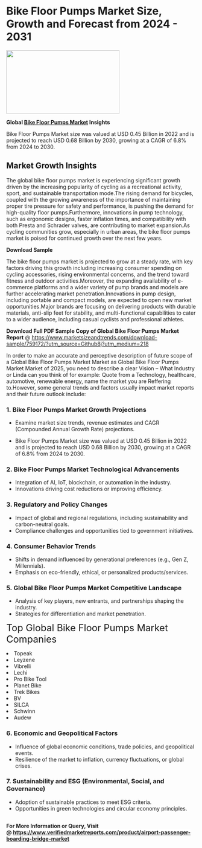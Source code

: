 <H1>Bike Floor Pumps Market Size, Growth and Forecast from 2024 - 2031</H1><img class="aligncenter size-medium wp-image-584254" src="https://thirdeyenews.in/wp-content/uploads/2024/09/Global-Market-Research-300x168.jpeg" alt="" width="300" height="168" /><p><strong>Global&nbsp;<a href="https://www.marketsizeandtrends.com/download-sample/759172/?utm_source=Github8j?utm_medium=218">Bike Floor Pumps Market</a> Insights</strong></p><p>Bike Floor Pumps Market size was valued at USD 0.45 Billion in 2022 and is projected to reach USD 0.68 Billion by 2030, growing at a CAGR of 6.8% from 2024 to 2030.</p><p><h2>Market Growth Insights</h2> <p>The global bike floor pumps market is experiencing significant growth driven by the increasing popularity of cycling as a recreational activity, sport, and sustainable transportation mode.The rising demand for bicycles, coupled with the growing awareness of the importance of maintaining proper tire pressure for safety and performance, is pushing the demand for high-quality floor pumps.Furthermore, innovations in pump technology, such as ergonomic designs, faster inflation times, and compatibility with both Presta and Schrader valves, are contributing to market expansion.As cycling communities grow, especially in urban areas, the bike floor pumps market is poised for continued growth over the next few years.</p> <p><strong>Download Sample</strong></p> <p>The bike floor pumps market is projected to grow at a steady rate, with key factors driving this growth including increasing consumer spending on cycling accessories, rising environmental concerns, and the trend toward fitness and outdoor activities.Moreover, the expanding availability of e-commerce platforms and a wider variety of pump brands and models are further accelerating market penetration.Innovations in pump design, including portable and compact models, are expected to open new market opportunities.Major brands are focusing on delivering products with durable materials, anti-slip feet for stability, and multi-functional capabilities to cater to a wider audience, including casual cyclists and professional athletes.</p> <p><span class=""><strong>Download Full PDF Sample Copy of Global Bike Floor Pumps Market Report</strong> @ <a href="https://www.marketsizeandtrends.com/download-sample/759172/?utm_source=Github8j?utm_medium=218" target="_blank">https://www.marketsizeandtrends.com/download-sample/759172/?utm_source=Github8j?utm_medium=218</a></span></p><p>In order to make an accurate and perceptive description of future scope of a Global&nbsp;Bike Floor Pumps Market Market as Global&nbsp;Bike Floor Pumps Market Market of 2025, you need to describe a clear Vision &ndash; What Industry or Linda can you think of for example: Quote from a Technology, healthcare, automotive, renewable energy, name the market you are Reffering to.However, some general trends and factors usually impact market reports and their future outlook include:</p><h3>1.&nbsp;<strong>Bike Floor Pumps Market Growth Projections</strong></h3><ul><li>Examine market size trends, revenue estimates and CAGR (Compounded Annual Growth Rate) projections.</li><li><p>Bike Floor Pumps Market size was valued at USD 0.45 Billion in 2022 and is projected to reach USD 0.68 Billion by 2030, growing at a CAGR of 6.8% from 2024 to 2030.</p></li></ul><h3>2.&nbsp;<strong>Bike Floor Pumps Market Technological Advancements</strong></h3><ul><li>Integration of AI, IoT, blockchain, or automation in the industry.</li><li>Innovations driving cost reductions or improving efficiency.</li></ul><h3>3.&nbsp;<strong>Regulatory and Policy Changes</strong></h3><ul><li>Impact of global and regional regulations, including sustainability and carbon-neutral goals.</li><li>Compliance challenges and opportunities tied to government initiatives.</li></ul><h3>4.&nbsp;<strong>Consumer Behavior Trends</strong></h3><ul><li>Shifts in demand influenced by generational preferences (e.g., Gen Z, Millennials).</li><li>Emphasis on eco-friendly, ethical, or personalized products/services.</li></ul><h3>5.&nbsp;<strong>Global Bike Floor Pumps Market Competitive Landscape</strong></h3><ul><li>Analysis of key players, new entrants, and partnerships shaping the industry.</li><li>Strategies for differentiation and market penetration.</li></ul><p data-pm-slice="1 1 []"><span style="color: inherit; font-family: inherit; font-size: 25px;">Top Global Bike Floor Pumps Market Companies</span></p><div class="" data-test-id=""><p><li>Topeak</li><li> Leyzene</li><li> Vibrelli</li><li> Lechi</li><li> Pro Bike Tool</li><li> Planet Bike</li><li> Trek Bikes</li><li> BV</li><li> SILCA</li><li> Schwinn</li><li> Audew</li></p></div><h3>6.&nbsp;<strong>Economic and Geopolitical Factors</strong></h3><ul><li>Influence of global economic conditions, trade policies, and geopolitical events.</li><li>Resilience of the market to inflation, currency fluctuations, or global crises.</li></ul><h3>7.&nbsp;<strong>Sustainability and ESG (Environmental, Social, and Governance)</strong></h3><ul><li>Adoption of sustainable practices to meet ESG criteria.</li><li>Opportunities in green technologies and circular economy principles.</li></ul><h2><strong style="font-size: 14px;">For More Information or Query, Visit @&nbsp;</strong><a style="background-color: #ffffff; font-size: 14px;" href="https://www.marketsizeandtrends.com/report/bike-floor-pumps-market/" target="_blank">https://www.verifiedmarketreports.com/product/airport-passenger-boarding-bridge-market</a></h2>